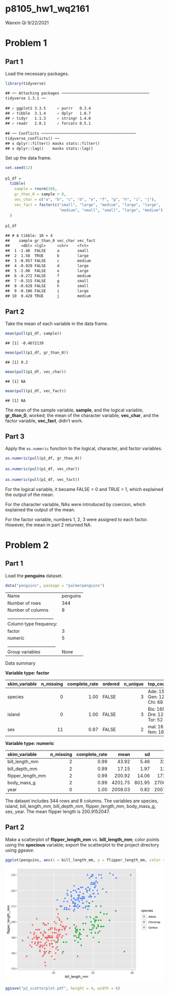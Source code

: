 p8105\_hw1\_wq2161
================
Wanxin Qi
9/22/2021

# Problem 1

## Part 1

Load the necessary packages.

``` r
library(tidyverse)
```

    ## ── Attaching packages ─────────────────────────────────────── tidyverse 1.3.1 ──

    ## ✓ ggplot2 3.3.5     ✓ purrr   0.3.4
    ## ✓ tibble  3.1.4     ✓ dplyr   1.0.7
    ## ✓ tidyr   1.1.3     ✓ stringr 1.4.0
    ## ✓ readr   2.0.1     ✓ forcats 0.5.1

    ## ── Conflicts ────────────────────────────────────────── tidyverse_conflicts() ──
    ## x dplyr::filter() masks stats::filter()
    ## x dplyr::lag()    masks stats::lag()

Set up the data frame.

``` r
set.seed(12)

p1_df =
  tibble(
    sample = rnorm(10),
    gr_than_0 = sample > 0,
    vec_char = c("a", "b", "c", "d", "e", "f", "g", "h", "i", "j"),
    vec_fact = factor(c("small", "large", "medium", "large", "large",
                        "medium", "small", "small", "large", "medium"))
  )

p1_df
```

    ## # A tibble: 10 × 4
    ##    sample gr_than_0 vec_char vec_fact
    ##     <dbl> <lgl>     <chr>    <fct>   
    ##  1 -1.48  FALSE     a        small   
    ##  2  1.58  TRUE      b        large   
    ##  3 -0.957 FALSE     c        medium  
    ##  4 -0.920 FALSE     d        large   
    ##  5 -2.00  FALSE     e        large   
    ##  6 -0.272 FALSE     f        medium  
    ##  7 -0.315 FALSE     g        small   
    ##  8 -0.628 FALSE     h        small   
    ##  9 -0.106 FALSE     i        large   
    ## 10  0.428 TRUE      j        medium

## Part 2

Take the mean of each variable in the data frame.

``` r
mean(pull(p1_df, sample))
```

    ## [1] -0.4672139

``` r
mean(pull(p1_df, gr_than_0))
```

    ## [1] 0.2

``` r
mean(pull(p1_df, vec_char))
```

    ## [1] NA

``` r
mean(pull(p1_df, vec_fact))
```

    ## [1] NA

The mean of the sample variable, **sample**, and the logical variable,
**gr\_than\_0**, worked; the mean of the character variable,
**vec\_char**, and the factor variable, **vec\_fact**, didn’t work.

## Part 3

Apply the `as.numeric` function to the logical, character, and factor
variables.

``` r
as.numeric(pull(p1_df, gr_than_0))

as.numeric(pull(p1_df, vec_char))

as.numeric(pull(p1_df, vec_fact))
```

For the logical variable, it became FALSE = 0 and TRUE = 1, which
explained the output of the mean.

For the character variable, NAs were introduced by coercion, which
explained the output of the mean.

For the factor variable, numbers 1, 2, 3 were assigned to each factor.
However, the mean in part 2 returned NA.

# Problem 2

## Part 1

Load the **penguins** dataset.

``` r
data("penguins", package = "palmerpenguins")
```

|                                                  |          |
|:-------------------------------------------------|:---------|
| Name                                             | penguins |
| Number of rows                                   | 344      |
| Number of columns                                | 8        |
| \_\_\_\_\_\_\_\_\_\_\_\_\_\_\_\_\_\_\_\_\_\_\_   |          |
| Column type frequency:                           |          |
| factor                                           | 3        |
| numeric                                          | 5        |
| \_\_\_\_\_\_\_\_\_\_\_\_\_\_\_\_\_\_\_\_\_\_\_\_ |          |
| Group variables                                  | None     |

Data summary

**Variable type: factor**

| skim\_variable | n\_missing | complete\_rate | ordered | n\_unique | top\_counts                 |
|:---------------|-----------:|---------------:|:--------|----------:|:----------------------------|
| species        |          0 |           1.00 | FALSE   |         3 | Ade: 152, Gen: 124, Chi: 68 |
| island         |          0 |           1.00 | FALSE   |         3 | Bis: 168, Dre: 124, Tor: 52 |
| sex            |         11 |           0.97 | FALSE   |         2 | mal: 168, fem: 165          |

**Variable type: numeric**

| skim\_variable      | n\_missing | complete\_rate |    mean |     sd |     p0 |     p25 |     p50 |    p75 |   p100 | hist  |
|:--------------------|-----------:|---------------:|--------:|-------:|-------:|--------:|--------:|-------:|-------:|:------|
| bill\_length\_mm    |          2 |           0.99 |   43.92 |   5.46 |   32.1 |   39.23 |   44.45 |   48.5 |   59.6 | ▃▇▇▆▁ |
| bill\_depth\_mm     |          2 |           0.99 |   17.15 |   1.97 |   13.1 |   15.60 |   17.30 |   18.7 |   21.5 | ▅▅▇▇▂ |
| flipper\_length\_mm |          2 |           0.99 |  200.92 |  14.06 |  172.0 |  190.00 |  197.00 |  213.0 |  231.0 | ▂▇▃▅▂ |
| body\_mass\_g       |          2 |           0.99 | 4201.75 | 801.95 | 2700.0 | 3550.00 | 4050.00 | 4750.0 | 6300.0 | ▃▇▆▃▂ |
| year                |          0 |           1.00 | 2008.03 |   0.82 | 2007.0 | 2007.00 | 2008.00 | 2009.0 | 2009.0 | ▇▁▇▁▇ |

The dataset includes 344 rows and 8 columns. The variables are species,
island, bill\_length\_mm, bill\_depth\_mm, flipper\_length\_mm,
body\_mass\_g, sex, year. The mean flipper length is 200.9152047.

## Part 2

Make a scatterplot of **flipper\_length\_mm** vs. **bill\_length\_mm**;
color points using the **specious** variable; export the scatterplot to
the project directory using *ggsave*.

``` r
ggplot(penguins, aes(x = bill_length_mm, y = flipper_length_mm, color = species) ) + geom_point()
```

![](p8105_hw1_wq2161_files/figure-gfm/p2_scatterplot-1.png)<!-- -->

``` r
ggsave("p2_scatterplot.pdf", height = 4, width = 6)
```
